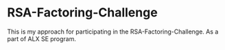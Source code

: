 # RSA-Factoring-Challenge
This is my approach for participating in the RSA-Factoring-Challenge. As a part of ALX SE program.
